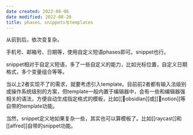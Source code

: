 ```yaml
---
date created: 2022-08-06
date modified: 2022-08-20
title: phases、snippets与templates
---
```


从前到后，依次变复杂。

手机号、邮箱号、日期等，使用自定义短语phases即可。snippet也行。

snippet相对于自定义短语，多了一些自定义的能力，比如光标位置，自定义日期格式，多个变量组合等等。

当以上2者实现不了的需求，就要考虑引入template。目前前2者都有输入法级别或操作系统级别的方案，但template一般内置于编辑器中，会有一些和编辑器强相关的语法，方便自动生成指定格式的模板，比如[[🤖obsidian]]或[[🤖notion]]等自带的template功能。

当然，snippet定义地如果复杂一些，其实也可以算模板了。比如[[raycast]]和[[alfred]]自带的snippet功能。
